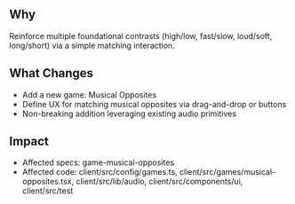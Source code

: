 ## Why
Reinforce multiple foundational contrasts (high/low, fast/slow, loud/soft, long/short) via a simple matching interaction.

## What Changes
- Add a new game: Musical Opposites
- Define UX for matching musical opposites via drag-and-drop or buttons
- Non-breaking addition leveraging existing audio primitives

## Impact
- Affected specs: game-musical-opposites
- Affected code: client/src/config/games.ts, client/src/games/musical-opposites.tsx, client/src/lib/audio, client/src/components/ui, client/src/test

